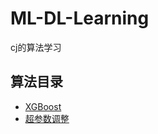 # ML-DL-Learning
cj的算法学习

## 算法目录
* [XGBoost](https://github.com/jackychancjcjcj/ML-DL-Learning/tree/master/XGBoost)
* [超参数调整](https://github.com/jackychancjcjcj/ML-DL-Learning/tree/master/%E8%B6%85%E5%8F%82%E6%95%B0%E8%B0%83%E6%95%B4)
